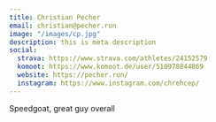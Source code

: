 ```yaml
---
title: Christian Pecher
email: christian@pecher.run
image: "/images/cp.jpg"
description: this is meta description
social:
  strava: https://www.strava.com/athletes/24152579
  komoot: https://www.komoot.de/user/510978844869
  website: https://pecher.run/
  instagram: https://www.instagram.com/chrehcep/
---
```


Speedgoat, great guy overall